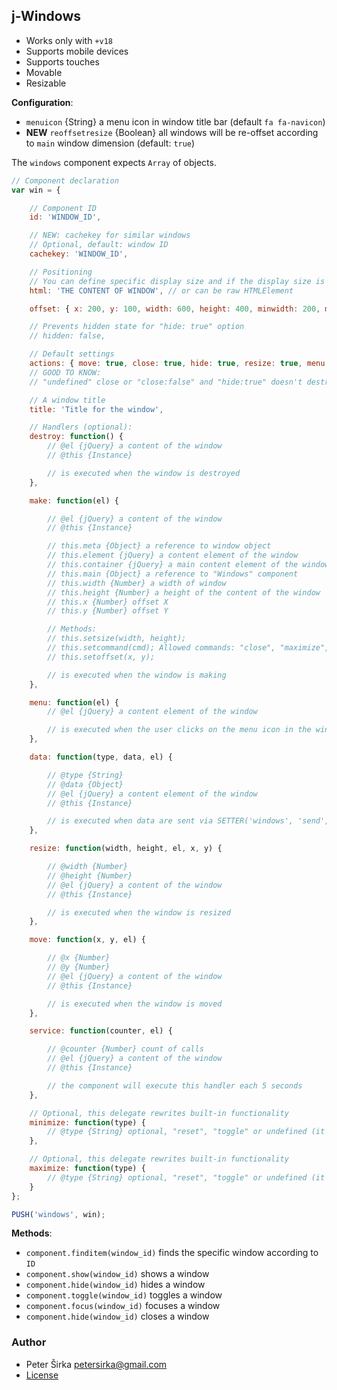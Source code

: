 ## j-Windows

- Works only with `+v18`
- Supports mobile devices
- Supports touches
- Movable
- Resizable

__Configuration__:

- `menuicon` {String} a menu icon in window title bar (default `fa fa-navicon`)
- __NEW__ `reoffsetresize` {Boolean} all windows will be re-offset according to `main` window dimension (default: `true`)

The `windows` component expects `Array` of objects.

```javascript
// Component declaration
var win = {

	// Component ID
	id: 'WINDOW_ID',

	// NEW: cachekey for similar windows
	// Optional, default: window ID
	cachekey: 'WINDOW_ID',

	// Positioning
	// You can define specific display size and if the display size is not specified then the window tries to find a size for larger display
	html: 'THE CONTENT OF WINDOW', // or can be raw HTMLElement

	offset: { x: 200, y: 100, width: 600, height: 400, minwidth: 200, minheight: 200, maxwidth: 1000, maxheight: 1000 }, // minwidth, maxwidth, maxheight, minheight are optional

	// Prevents hidden state for "hide: true" option
	// hidden: false,

	// Default settings
	actions: { move: true, close: true, hide: true, resize: true, menu: false, minimize: true, maximize: true, autosave: false },
	// GOOD TO KNOW:
	// "undefined" close or "close:false" and "hide:true" doesn't destroy the instance of window (it will be hidden only)

	// A window title
	title: 'Title for the window',

	// Handlers (optional):
	destroy: function() {
		// @el {jQuery} a content of the window
		// @this {Instance}

		// is executed when the window is destroyed
	},

	make: function(el) {

		// @el {jQuery} a content of the window
		// @this {Instance}

		// this.meta {Object} a reference to window object
		// this.element {jQuery} a content element of the window
		// this.container {jQuery} a main content element of the window
		// this.main {Object} a reference to "Windows" component
		// this.width {Number} a width of window
		// this.height {Number} a height of the content of the window
		// this.x {Number} offset X
		// this.y {Number} offset Y

		// Methods:
		// this.setsize(width, height);
		// this.setcommand(cmd); Allowed commands: "close", "maximize", "resetmaximize", "togglemaximize", "minimize", "resetminimize", "toggleminimize", "resize", "move", "focus"
		// this.setoffset(x, y);

		// is executed when the window is making
	},

	menu: function(el) {
		// @el {jQuery} a content element of the window

		// is executed when the user clicks on the menu icon in the window title bar
	},

	data: function(type, data, el) {

		// @type {String}
		// @data {Object}
		// @el {jQuery} a content element of the window
		// @this {Instance}

		// is executed when data are sent via SETTER('windows', 'send', 'TYPE', 'DATA')
	},

	resize: function(width, height, el, x, y) {

		// @width {Number}
		// @height {Number}
		// @el {jQuery} a content of the window
		// @this {Instance}

		// is executed when the window is resized
	},

	move: function(x, y, el) {

		// @x {Number}
		// @y {Number}
		// @el {jQuery} a content of the window
		// @this {Instance}

		// is executed when the window is moved
	},

	service: function(counter, el) {

		// @counter {Number} count of calls
		// @el {jQuery} a content of the window
		// @this {Instance}

		// the component will execute this handler each 5 seconds
	},

	// Optional, this delegate rewrites built-in functionality
	minimize: function(type) {
		// @type {String} optional, "reset", "toggle" or undefined (it means minimize right now)
	},

	// Optional, this delegate rewrites built-in functionality
	maximize: function(type) {
		// @type {String} optional, "reset", "toggle" or undefined (it means maximize right now)
	}
};

PUSH('windows', win);
```

__Methods__:

- `component.finditem(window_id)` finds the specific window according to `ID`
- `component.show(window_id)` shows a window
- `component.hide(window_id)` hides a window
- `component.toggle(window_id)` toggles a window
- `component.focus(window_id)` focuses a window
- `component.hide(window_id)` closes a window

### Author

- Peter Širka <petersirka@gmail.com>
- [License](https://www.totaljs.com/license/)